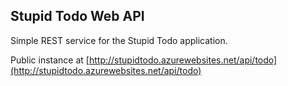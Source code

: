 ## Stupid Todo Web API
Simple REST service for the Stupid Todo application.

Public instance at [http://stupidtodo.azurewebsites.net/api/todo](http://stupidtodo.azurewebsites.net/api/todo)